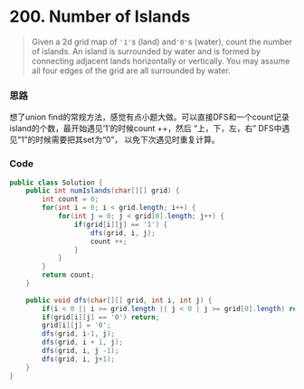 # 200. Number of Islands

> Given a 2d grid map of `'1'`s \(land\) and`'0'`s \(water\), count the number of islands. An island is surrounded by water and is formed by connecting adjacent lands horizontally or vertically. You may assume all four edges of the grid are all surrounded by water.

### 思路

想了union find的常规方法，感觉有点小题大做。可以直接DFS和一个count记录island的个数，最开始遇见‘1’的时候count ++，然后 “上，下，左，右” DFS中遇见“1”的时候需要把其set为“0”， 以免下次遇见时重复计算。

### Code

```java
public class Solution {
    public int numIslands(char[][] grid) {
        int count = 0;
        for(int i = 0; i < grid.length; i++) {
            for(int j = 0; j < grid[0].length; j++) {
                if(grid[i][j] == '1') {
                    dfs(grid, i, j);
                    count ++;
                }
            }
        }
        return count;
    }
    
    public void dfs(char[][] grid, int i, int j) {
        if(i < 0 || i >= grid.length || j < 0 | j >= grid[0].length) return;
        if(grid[i][j] == '0') return;
        grid[i][j] = '0';
        dfs(grid, i-1, j);
        dfs(grid, i + 1, j);
        dfs(grid, i, j -1);
        dfs(grid, i, j+1);
    }
}
```



